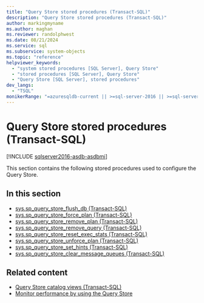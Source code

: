 ```yaml
---
title: "Query Store stored procedures (Transact-SQL)"
description: "Query Store stored procedures (Transact-SQL)"
author: markingmyname
ms.author: maghan
ms.reviewer: randolphwest
ms.date: 08/21/2024
ms.service: sql
ms.subservice: system-objects
ms.topic: "reference"
helpviewer_keywords:
  - "system stored procedures [SQL Server], Query Store"
  - "stored procedures [SQL Server], Query Store"
  - "Query Store [SQL Server], stored procedures"
dev_langs:
  - "TSQL"
monikerRange: "=azuresqldb-current || >=sql-server-2016 || >=sql-server-linux-2017 || =azuresqldb-mi-current"
---
```

# Query Store stored procedures (Transact-SQL)

[!INCLUDE [sqlserver2016-asdb-asdbmi](../../includes/applies-to-version/sqlserver2016-asdb-asdbmi.md)]

This section contains the following stored procedures used to configure the Query Store.

## In this section

- [sys.sp_query_store_flush_db (Transact-SQL)](sp-query-store-flush-db-transact-sql.md)
- [sys.sp_query_store_force_plan (Transact-SQL)](sp-query-store-force-plan-transact-sql.md)
- [sys.sp_query_store_remove_plan (Transact-SQL)](sp-query-store-remove-plan-transact-sql.md)
- [sys.sp_query_store_remove_query (Transact-SQL)](sp-query-store-remove-query-transact-sql.md)
- [sys.sp_query_store_reset_exec_stats (Transact-SQL)](sp-query-store-reset-exec-stats-transact-sql.md)
- [sys.sp_query_store_unforce_plan (Transact-SQL)](sp-query-store-unforce-plan-transact-sql.md)
- [sys.sp_query_store_set_hints (Transact-SQL)](sys-sp-query-store-set-hints-transact-sql.md)
- [sys.sp_query_store_clear_message_queues (Transact-SQL)](sp-query-store-clear-message-queues-transact-sql.md)

## Related content

- [Query Store catalog views (Transact-SQL)](../system-catalog-views/query-store-catalog-views-transact-sql.md)
- [Monitor performance by using the Query Store](../performance/monitoring-performance-by-using-the-query-store.md)
